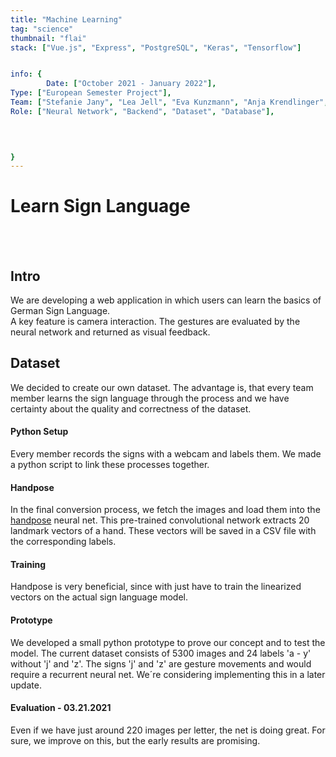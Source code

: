 ```yaml
---
title: "Machine Learning"
tag: "science"
thumbnail: "flai"
stack: ["Vue.js", "Express", "PostgreSQL", "Keras", "Tensorflow"]


info: {
        Date: ["October 2021 - January 2022"],
Type: ["European Semester Project"],
Team: ["Stefanie Jany", "Lea Jell", "Eva Kunzmann", "Anja Krendlinger", "Martin Kohnle", "Moritz Kronberger","Kieu Pham"],  
Role: ["Neural Network", "Backend", "Dataset", "Database"],
    
   


}
---
```


# Learn Sign Language

<tech-stack :stack="stack"></tech-stack>

<team :info="info"></team>

<br /> <br />

<image-loader height="large_wide" image="science/flai/flai_titel"></image-loader>

## Intro

We are developing a web application in which users can learn the basics of German Sign Language. <br /> A key feature is camera interaction. The gestures are evaluated by the neural network and returned as visual feedback.

## Dataset

We decided to create our own dataset. The advantage is, that every team member learns the sign language through the process and we have certainty about the quality and correctness of the dataset.

#### Python Setup

Every member records the signs with a webcam and labels them. We made a python script to link these processes together.

#### Handpose

In the final conversion process, we fetch the images and load them into the [handpose](https://google.github.io/mediapipe/solutions/hands.html) neural net. This pre-trained convolutional network extracts 20 landmark vectors of a hand. These vectors will be saved in a CSV file with the corresponding labels.

#### Training

Handpose is very beneficial, since with just have to train the linearized vectors on the actual sign language model.

#### Prototype

We developed a small python prototype to prove our concept and to test the model.
The current dataset consists of 5300 images and 24 labels 'a - y' without 'j' and 'z'. The signs
'j' and 'z' are gesture movements and would require a recurrent neural net. We´re considering
implementing this in a later update.

#### Evaluation - 03.21.2021

Even if we have just around 220 images per letter, the net is doing great. For sure, we improve on this, but the early results are promising.

<image-loader height="medium_wide" image="science/flai/conf"></image-loader>
